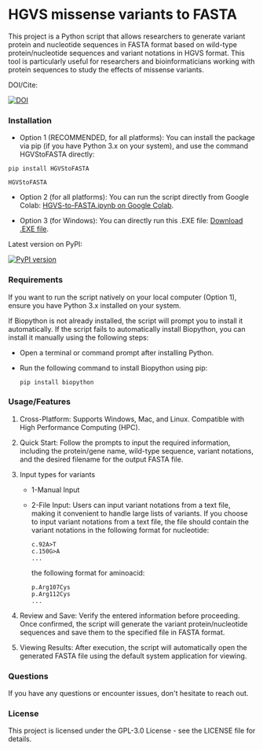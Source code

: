 # HGVS missense variants to FASTA

This project is a Python script that allows researchers to generate variant protein and nucleotide sequences in FASTA format based on wild-type protein/nucleotide sequences and variant notations in HGVS format. This tool is particularly useful for researchers and bioinformaticians working with protein sequences to study the effects of missense variants.

DOI/Cite:

[![DOI](https://zenodo.org/badge/762237493.svg)](https://zenodo.org/doi/10.5281/zenodo.10751304)

### Installation

- Option 1 (RECOMMENDED, for all platforms): You can install the package via pip (if you have Python 3.x on your system), and use the command HGVStoFASTA directly:
```
pip install HGVStoFASTA      
```
```
HGVStoFASTA
```


- Option 2 (for all platforms): You can run the script directly from Google Colab: [HGVS-to-FASTA.ipynb on Google Colab](https://colab.research.google.com/drive/1yiqgo0joTMsBdOz57pTI6i5LgBDWO3zw?usp=sharing).
  
- Option 3 (for Windows): You can directly run this .EXE file: [Download .EXE file](https://drive.google.com/file/d/1rrDwS52b_H1F8sdb93SGLpxQ4JhbRyBB/view?usp=sharing).

Latest version on PyPI:

[![PyPI version](https://badge.fury.io/py/HGVStoFASTA.svg)](https://badge.fury.io/py/HGVStoFASTA)

### Requirements
If you want to run the script natively on your local computer (Option 1), ensure you have Python 3.x installed on your system. 

If Biopython is not already installed, the script will prompt you to install it automatically. 
If the script fails to automatically install Biopython, you can install it manually using the following steps:

- Open a terminal or command prompt after installing Python.
- Run the following command to install Biopython using pip:
  
   ```
   pip install biopython
   ```

### Usage/Features
1. Cross-Platform: Supports Windows, Mac, and Linux. Compatible with High Performance Computing (HPC).

2. Quick Start: Follow the prompts to input the required information, including the protein/gene name, wild-type sequence, variant notations, and the desired filename for the output FASTA file. 


3. Input types for variants
   - 1-Manual Input
   - 2-File Input: Users can input variant notations from a text file, making it convenient to handle large lists of variants.
     If you choose to input variant notations from a text file, the file should contain the variant notations in the following format for nucleotide:
     
      ```
      c.92A>T
      c.150G>A
      ...
      ```
      
      the following format for aminoacid:
       ```
      p.Arg107Cys
      p.Arg112Cys
      ...
      ```

4. Review and Save: Verify the entered information before proceeding. Once confirmed, the script will generate the variant protein/nucleotide sequences and save them to the specified file in FASTA format.

5. Viewing Results: After execution, the script will automatically open the generated FASTA file using the default system application for viewing.


### Questions
If you have any questions or encounter issues, don't hesitate to reach out.

### License
This project is licensed under the  GPL-3.0 License - see the LICENSE file for details.
